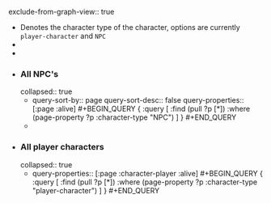 exclude-from-graph-view:: true

- Denotes the character type of the character, options are currently `player-character` and `NPC`
-
-
- ### All NPC's
  collapsed:: true
	- query-sort-by:: page
	  query-sort-desc:: false
	  query-properties:: [:page :alive]
	  #+BEGIN_QUERY
	  {
	   :query [
	           :find (pull ?p [*]) 
	           :where 
	           (page-property ?p :character-type "NPC")
	           ]
	  }
	  #+END_QUERY
	-
- ### All player characters
  collapsed:: true
	- query-properties:: [:page :character-player :alive]
	  #+BEGIN_QUERY
	  {
	   :query [
	           :find (pull ?p [*]) 
	           :where 
	           (page-property ?p :character-type "player-character")
	           ]
	  }
	  #+END_QUERY